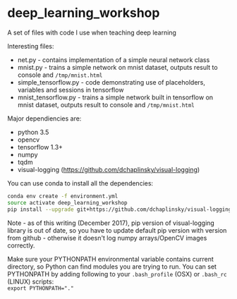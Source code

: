 # deep_learning_workshop

A set of files with code I use when teaching deep learning

Interesting files:
- net.py - contains implementation of a simple neural network class
- mnist.py - trains a simple network on mnist dataset, outputs result to console and `/tmp/mnist.html`
- simple_tensorflow.py - code demonstrating use of placeholders, variables and sessions in tensorflow
- mnist_tensorflow.py - trains a simple network built in tensorflow on mnist dataset, outputs result to console and `/tmp/mnist.html`

Major dependiencies are:
- python 3.5
- opencv
- tensorflow 1.3+
- numpy
- tqdm
- visual-logging (https://github.com/dchaplinsky/visual-logging)

You can use conda to install all the dependencies:
```bash
conda env create -f environment.yml
source activate deep_learning_workshop
pip install --upgrade git+https://github.com/dchaplinsky/visual-logging
```

Note - as of this writing (December 2017), pip version of visual-logging library is out of date, so you have to update default pip version with version from github - otherwise it doesn't log numpy arrays/OpenCV images correctly.

Make sure your PYTHONPATH environmental variable contains current directory, so Python can find modules you are trying to run. You can set PYTHONPATH by adding following to your `.bash_profile` (OSX) or `.bash_rc` (LINUX) scripts:  
`export PYTHONPATH="."`

